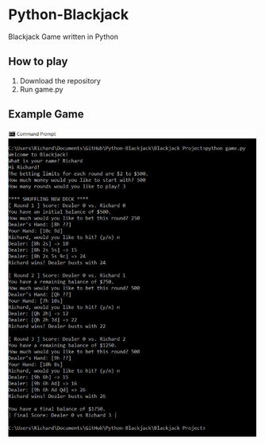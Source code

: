 # Python-Blackjack
Blackjack Game written in Python
## How to play
1. Download the repository
2. Run game.py
## Example Game
<img src="example.JPG" width="500">
